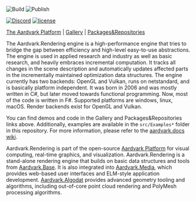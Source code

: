 ![Build](https://github.com/aardvark-platform/aardvark.rendering/workflows/Build/badge.svg)
![Publish](https://github.com/aardvark-platform/aardvark.rendering/workflows/Publish/badge.svg)

[![Discord](https://badgen.net/discord/online-members/UyecnhM)](https://discord.gg/UyecnhM)
[![license](https://img.shields.io/github/license/aardvark-platform/aardvark.base.svg)](https://github.com/aardvark-platform/aardvark.rendering/blob/master/LICENSE)

[The Aardvark Platform](https://aardvarkians.com/) |
[Gallery](https://github.com/aardvark-platform/aardvark.docs/wiki/Gallery) | 
[Packages&Repositories](https://github.com/aardvark-platform/aardvark.docs/wiki/Packages-and-Repositories)

The Aardvark.Rendering engine is a high-performance engine that tries to bridge the gap between efficiency and high-level easy-to-use abstractions. The engine is used in applied research and industry as well as basic research, and heavily embraces incremental computation. It tracks all changes in the scene description and automatically updates affected parts in the incrementally maintained optimization data structures. The engine currently has two backends: OpenGL and Vulkan, runs on netstandard, and is basically platform independent. It was born in 2006 and was mostly written in C#, but later moved towards functional programming. Now, most of the code is written in F#. Supported platforms are windows, linux, macOS. Render backends exist for OpenGL and Vulkan.

You can find demos and code in the Gallery and Packages&Repositories links above. Additionally, examples are available in the  `src/Examples*` folder in this repository. For more information, please refer to the [aardvark.docs wiki](https://github.com/aardvark-platform/aardvark.docs/wiki).

Aardvark.Rendering is part of the open-source [Aardvark Platform](https://github.com/aardvark-platform) for visual computing, real-time graphics, and visualization. Aardvark.Rendering is a stand-alone rendering engine that builds on basic data structures and tools from [Aardvark.Base](https://github.com/aardvark-platform/aardvark.base). It is also integrated into [Aardvark.Media](https://github.com/aardvark-platform/aardvark.media), which provides web-based user interfaces and ELM-style application development. [Aardvark.Algodat](https://github.com/aardvark-platform/aardvark.algodat) provides advanced geometry tooling and algorithms, including out-of-core point cloud rendering and PolyMesh processing algorithms.
